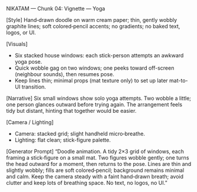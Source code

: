 NIKATAM — Chunk 04: Vignette — Yoga

[Style]
Hand‑drawn doodle on warm cream paper; thin, gently wobbly graphite lines; soft colored‑pencil accents; no gradients; no baked text, logos, or UI.

 
[Visuals]
- Six stacked house windows: each stick-person attempts an awkward yoga pose.
- Quick wobble gag on two windows; one peeks toward off-screen (neighbour sounds), then resumes pose.
- Keep lines thin; minimal props (mat texture only) to set up later mat-to-UI transition.

[Narrative]
Six small windows show solo yoga attempts. Two wobble a little; one person glances outward before trying again. The arrangement feels tidy but distant, hinting that together would be easier.

[Camera / Lighting]
- Camera: stacked grid; slight handheld micro‑breathe.
- Lighting: flat clean; stick-figure palette.



[Generator Prompt]
“Doodle animation. A tidy 2×3 grid of windows, each framing a stick‑figure on a small mat. Two figures wobble gently; one turns the head outward for a moment, then returns to the pose. Lines are thin and slightly wobbly; fills are soft colored‑pencil; background remains minimal and calm. Keep the camera steady with a faint hand‑drawn breath; avoid clutter and keep lots of breathing space. No text, no logos, no UI.”




